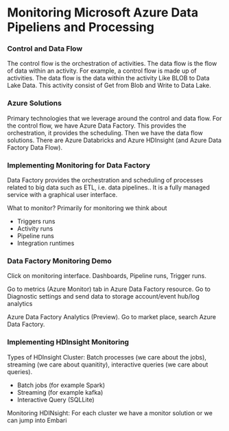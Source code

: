 
<h1> Monitoring Microsoft Azure Data Pipeliens and Processing </h1>

<h3> Control and Data Flow </h3>

<p> The control flow is the orchestration of activities. The data flow is the flow of data within an activity. For example, a control flow is made up of activities. The data flow is the data within the activity Like BLOB to Data Lake Data. This activity consist of Get from Blob and Write to Data Lake. </p>

<h3> Azure Solutions </h3>
<p> Primary technologies that we leverage around the control and data flow. For the control flow, we have Azure Data Factory. This provides the orchestration, it provides the scheduling. Then we have the data flow solutions. There are Azure Databricks and Azure HDInsight (and Azure Data Factory Data Flow).  </p>

<h3> Implementing Monitoring for Data Factory </h3>
<p> Data Factory provides the orchestration and scheduling of processes related to big data such as ETL, i.e. data pipelines.. It is a fully managed service with a graphical user interface. </p>

<p> What to monitor? Primarily for monitoring we think about </p>
  <ul> 
  <li> Triggers runs </li>
  <li> Activity runs </li>
  <li> Pipeline runs </li>
  <li> Integration runtimes </li>
 </ul>
  
  <h3> Data Factory Monitoring Demo </h3>
  <p> Click on monitoring interface. Dashboards, Pipeline runs, Trigger runs.</p>
  <p> Go to metrics (Azure Monitor) tab in Azure Data Factory resource. Go to Diagnostic settings and send data to storage account/event hub/log analytics</p>
  <p> Azure Data Factory Analytics (Preview). Go to market place, search Azure Data Factory. </p>
  
  <h3> Implementing HDInsight Monitoring </h3>
<p> Types of HDInsight Cluster: Batch processes (we care about the jobs), streaming (we care about quanitity), interactive queries (we care about queries). </p>
<ul>
  <li> Batch jobs (for example Spark) </li>
  <li> Streaming (for example kafka) </li>
  <li> Interactive Query (SQLLite)</li>
  </ul>
  
  <p> Monitoring HDINsight: For each cluster we have a monitor solution or we can jump into Embari</p>
